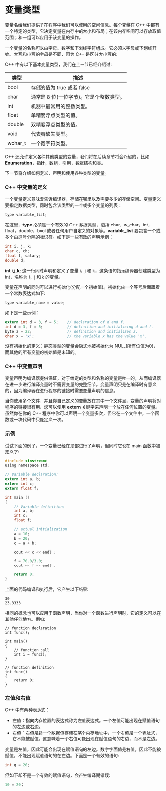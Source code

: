 # 变量类型

变量名给我们提供了在程序中我们可以使用的空间信息。每个变量在 C++ 中都有一个特定的类型，它决定变量在内存中的大小和布局；在该内存空间可以存放取值范围；和一组可以应用于该变量的操作。

一个变量的名称可以由字母、数字和下划线字符组成。它必须以字母或下划线开始。大写和小写的字母是不同，因为 C++ 是区分大小写的:

C++ 中有以下基本变量类型，我们在上一节已经介绍过:

| 类型    | 描述                                    |
| ------- | --------------------------------------- |
| bool    | 存储的值为 true 或者 false              |
| char    | 通常是 8 位(一位字节)。它是个整数类型。 |
| int     | 机器中最常用的整数类型。                |
| float   | 单精度浮点类型的值。                    |
| double  | 双精度浮点类型的值。                    |
| void    | 代表着缺失类型。                        |
| wchar_t | 一个宽字符类型。                        |

C++ 还允许定义各种其他类型的变量，我们将在后续章节将会介绍的，比如 **Enumeration**，指针，数组，引用，数据结构和类。

下一节将介绍如何定义，声明和使用各种类型的变量。

### C++ 中变量的定义

一个变量定义意味着告诉编译器，存储在哪里以及需要多少的存储空间。变量定义要指定数据类型，同时包含该类型的一个或多个变量的列表：

```c
type variable_list;
```

在这里，**type** 必须是一个有效的 C++ 数据类型，包括 char，w_char，int，float，double，bool 或者任何用户自定义的对象等。**variable_list** 要包含一个或多个由逗号分隔的标识符。如下是一些有效的声明示例：

```c
int i, j, k;
char c, ch;
float f, salary;
double d;
```

**int i,j,k;** 这一行同时声明和定义了变量 i，j 和 k，这条语句指示编译器创建类型为 int，名称为 i，j 和 k 的变量。

变量在声明的同时可以进行初始化(分配一个初始值)。初始化由一个等号后面跟着一个常数表达式如下:

```c
type variable_name = value;
```

如下是一些示例：

```c
extern int d = 3, f = 5;    // declaration of d and f. 
int d = 3, f = 5;           // definition and initializing d and f. 
byte z = 22;                // definition and initializes z. 
char x = 'x';               // the variable x has the value 'x'.
```

没有初始化的定义：静态类型的变量会隐式地被初始化为 NULL(所有位值为0)，而其他的所有变量的初始值是未知的。

### C++ 中变量声明

变量声明为编译器提供保证，对于给定的类型和名称的变量是唯一的，从而编译器在进一步进行编译变量时不需要变量的完整细节。变量声明只是在编译时有意义的，因为编译器在进行程序的链接时需要变量声明的信息。

当你使用多个文件，并且你自己定义的变量放在其中一个文件里，变量的声明将对程序的链接很有用。您可以使用 **extern** 关键字来声明一个放在任何位置的变量。虽然你在你的 C++ 程序中你可以声明一个变量多次，但它在一个文件中，一个函数或一块代码中只能定义一次。

### 示例

试试下面的例子，一个变量已经在顶部进行了声明，但同时它也在 main 函数中被定义了:

```c
#include <iostream>
using namespace std;

// Variable declaration:
extern int a, b;
extern int c;
extern float f;

int main ()
{
    // Variable definition:
    int a, b;
    int c;
    float f;

    // actual initialization
    a = 10;
    b = 20;
    c = a + b;

    cout << c << endl ;

    f = 70.0/3.0;
    cout << f << endl ;

    return 0;
}
```

上面的代码编译和执行后，它产生以下结果:

```
30
23.3333
```

相同的概念也可以应用于函数声明，当你对一个函数进行声明时，它的定义可以在其他任何地方。例如:

```
// function declaration
int func();

int main()
{
    // function call
    int i = func();
}

// function definition
int func()
{
    return 0;
}
```

### 左值和右值

C++ 中有两种表达式：

- 左值：指向内存位置的表达式称为左值表达式。一个左值可能出现在赋值语句的左边或右边。
- 右值：右值是指一个数据值存储在某个内存地址中。一个右值是一个表达式，它不能被赋值，这意味着一个右值可能出现在赋值语句的右边，而不是左边。

变量是左值，因此可能会出现在赋值语句的左边。数字字面值是右值，因此不能被赋值，不能出现赋值语句的在左边。下面是一个有效的语句:

```c
int g = 20;
```

但如下却不是一个有效的赋值语句，会产生编译期错误:

```c
10 = 20；
```